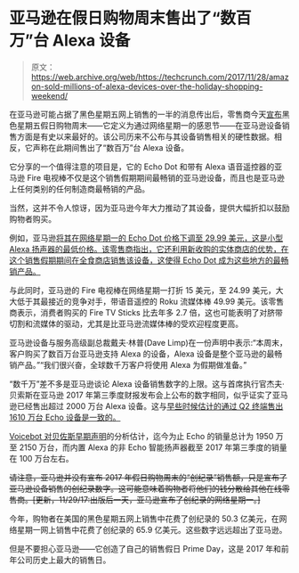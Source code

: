 # 亚马逊在假日购物周末售出了“数百万”台 Alexa 设备 

> 原文：<https://web.archive.org/web/https://techcrunch.com/2017/11/28/amazon-sold-millions-of-alexa-devices-over-the-holiday-shopping-weekend/>

在亚马逊可能占据了黑色星期五网上销售的一半的消息传出后，零售商今天[宣布](https://web.archive.org/web/20221027023002/http://phx.corporate-ir.net/phoenix.zhtml?c=176060&p=RssLanding&cat=news&id=2318860)黑色星期五假日购物周末——它定义为通过网络星期一的感恩节——在亚马逊设备销售方面是有史以来最好的。该公司历来不公布与其设备销售相关的硬性数据。相反，它声称在此期间售出了“数百万”台 Alexa 设备。

它分享的一个值得注意的项目是，它的 Echo Dot 和带有 Alexa 语音遥控器的亚马逊 Fire 电视棒不仅是这个销售假期期间最畅销的亚马逊设备，而且也是亚马逊上任何类别的任何制造商最畅销的产品。

当然，这并不令人惊讶，因为亚马逊今年大力推动了其设备，提供大幅折扣以鼓励购物者购买。

例如，亚马逊[将其在网络星期一的 Echo Dot 价格下调至 29.99 美元，这是小型 Alexa 扬声器的最低价格。该零售商指出，它还利用新收购的实体商店的优势，在这个销售假期期间在全食商店销售该设备，这使得 Echo Dot 成为这些地方的最畅销产品。](https://web.archive.org/web/20221027023002/http://phx.corporate-ir.net/phoenix.zhtml?c=176060&p=irol-newsArticle&ID=2318470)

与此同时，亚马逊的 Fire 电视棒在网络星期一打折 15 美元，至 24.99 美元，大大低于其最接近的竞争对手，带语音遥控的 Roku 流媒体棒 49.99 美元。该零售商表示，消费者购买的 Fire TV Sticks 比去年多 2.7 倍，这也可能表明了对脐带切割和流媒体的驱动，尤其是比亚马逊流媒体棒的受欢迎程度更高。

亚马逊设备与服务高级副总裁戴夫·林普(Dave Limp)在一份声明中表示:“本周末，客户购买了数百万台亚马逊支持 Alexa 的设备，Alexa 设备是整个亚马逊的最畅销产品。”“我们很兴奋，全球数千万客户将使用 Alexa 为假期做准备。”

“数千万”差不多是亚马逊谈论 Alexa 设备销售数字的上限。这与首席执行官杰夫·贝索斯在亚马逊 2017 年第三季度财报发布会上公布的数字相同，似乎证实了亚马逊已经售出超过 2000 万台 Alexa 设备。这与[早些时候估计的通过 Q2 终端售出 1610 万台 Echo 设备是一致的。](https://web.archive.org/web/20221027023002/https://www.voicebot.ai/2017/10/27/bezos-says-20-million-amazon-alexa-devices-sold/)

[Voicebot 对贝佐斯早期声明](https://web.archive.org/web/20221027023002/https://www.voicebot.ai/2017/10/27/bezos-says-20-million-amazon-alexa-devices-sold/)的分析估计，迄今为止 Echo 的销量总计为 1950 万至 2150 万台，而内置 Alexa 的非 Echo 智能扬声器截至 2017 年第三季度的销量在 100 万台左右。

~~请注意，亚马逊并没有宣布 2017 年假日购物周末的“创纪录”销售额，只是宣布了亚马逊设备销售的创纪录数字。这可能意味着购物者将他们的钱分散给其他在线零售商。[更新，11/29/17:出版后一天，亚马逊宣布了创纪录的网络星期一。]~~

今年，购物者在美国的黑色星期五网上销售中花费了创纪录的 50.3 亿美元，在网络星期一网上销售中花费了创纪录的 65.9 亿美元。这些数字远远超出了亚马逊。

但是不要担心亚马逊——它创造了自己的销售假日 Prime Day，这是 2017 年和前年公司历史上最大的销售日。
